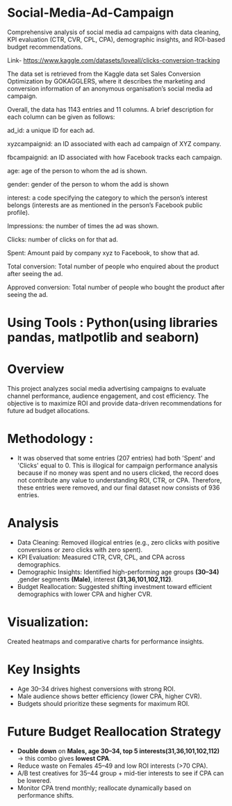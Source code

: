 # Social-Media-Ad-Campaign
Comprehensive analysis of social media ad campaigns with data cleaning, KPI evaluation (CTR, CVR, CPL, CPA), demographic insights, and ROI-based budget recommendations.

Link- https://www.kaggle.com/datasets/loveall/clicks-conversion-tracking

The data set is retrieved from the Kaggle data set Sales Conversion Optimization by GOKAGGLERS, where it describes the marketing and conversion information of an anonymous organisation’s social media ad campaign.

Overall, the data has 1143 entries and 11 columns. A brief description for each column can be given as follows:

ad_id: a unique ID for each ad.

xyzcampaignid: an ID associated with each ad campaign of XYZ company.

fbcampaignid: an ID associated with how Facebook tracks each campaign.

age: age of the person to whom the ad is shown.

gender: gender of the person to whom the add is shown

interest: a code specifying the category to which the person’s interest belongs (interests are as mentioned in the person’s Facebook public profile).

Impressions: the number of times the ad was shown.

Clicks: number of clicks on for that ad.

Spent: Amount paid by company xyz to Facebook, to show that ad.

Total conversion: Total number of people who enquired about the product after seeing the ad.

Approved conversion: Total number of people who bought the product after seeing the ad.

# Using Tools : Python(using libraries pandas, matlpotlib and seaborn)

# Overview

This project analyzes social media advertising campaigns to evaluate channel performance, audience engagement, and cost efficiency. The objective is to maximize ROI and provide data-driven recommendations for future ad budget allocations.

# Methodology :
- It was observed that some entries (207 entries) had both 'Spent' and 'Clicks' equal to 0. This is illogical for campaign performance analysis because if no money was spent and no users clicked, the record does not contribute any value to understanding ROI, CTR, or CPA. Therefore, these entries were removed, and our final dataset now consists of 936 entries.

# Analysis
- Data Cleaning: Removed illogical entries (e.g., zero clicks with positive conversions or zero clicks with zero spent).
- KPI Evaluation: Measured CTR, CVR, CPL, and CPA across demographics.
- Demographic Insights: Identified high-performing age groups **(30–34)** ,gender segments **(Male)**, interest **(31,36,101,102,112)**.
- Budget Reallocation: Suggested shifting investment toward efficient demographics with lower CPA and higher CVR.

# Visualization: 
Created heatmaps and comparative charts for performance insights.

# Key Insights
- Age 30–34 drives highest conversions with strong ROI.
- Male audience shows better efficiency (lower CPA, higher CVR).
- Budgets should prioritize these segments for maximum ROI.

# Future Budget Reallocation Strategy
- **Double down** on **Males, age 30–34, top 5 interests(31,36,101,102,112)** → this combo gives **lowest CPA**.
- Reduce waste on Females 45–49 and low ROI interests (>70 CPA).
- A/B test creatives for 35–44 group + mid-tier interests to see if CPA can be lowered.
- Monitor CPA trend monthly; reallocate dynamically based on performance shifts.

